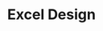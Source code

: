 ---
layout: customer
title: Excel Design
industry: engineering
logo_path:
website: true
website-url: exceldesign.us
website-thumbnail_path:
---